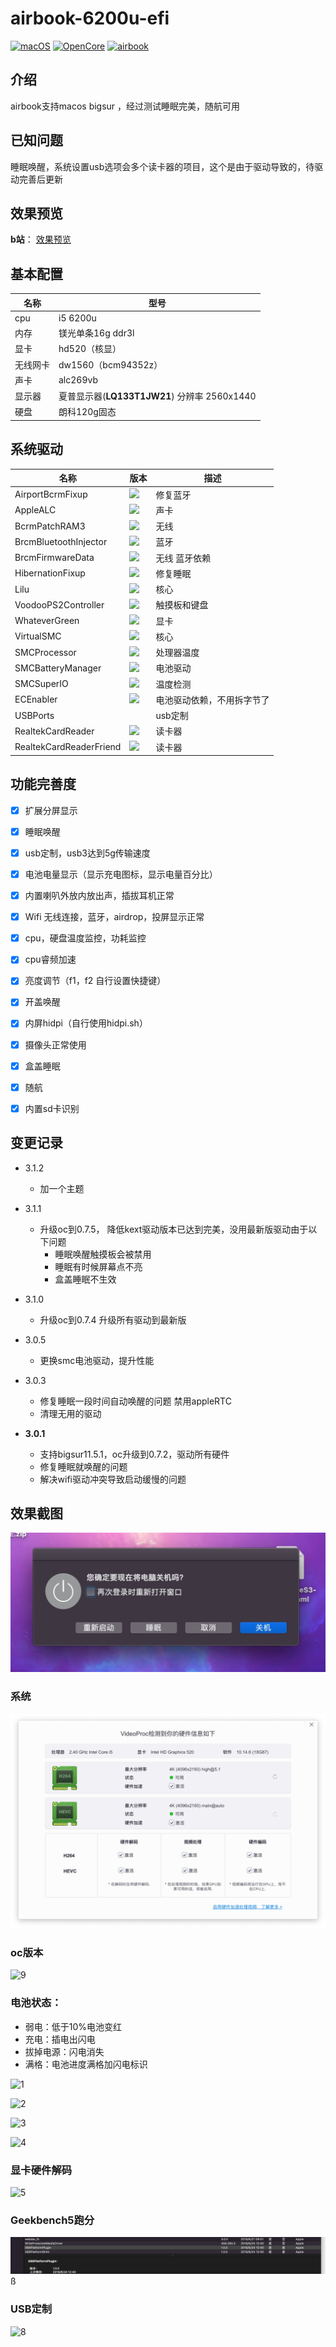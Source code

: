 # airbook-6200u-efi

[![macOS](https://img.shields.io/badge/macOS-11.6.1-orange)](https://developer.apple.com/documentation/macos-release-notes) [![OpenCore](https://img.shields.io/badge/OpenCore-0.7.5-blue)](https://github.com/acidanthera/OpenCorePkg) [![airbook](https://img.shields.io/badge/Airbook-6200U-lightgrey)](https://github.com/nabaonan/airbook-6200u-efi)

## 介绍
airbook支持macos bigsur ，经过测试睡眠完美，随航可用

## 已知问题

睡眠唤醒，系统设置usb选项会多个读卡器的项目，这个是由于驱动导致的，待驱动完善后更新

## 效果预览
**b站**：  [效果预览](https://www.bilibili.com/video/BV183411r77B)

## 基本配置

| 名称     | 型号                                         |
| -------- | -------------------------------------------- |
| cpu      | i5 6200u                                     |
| 内存     | 镁光单条16g ddr3l                            |
| 显卡     | hd520（核显）                                |
| 无线网卡 | dw1560（bcm94352z）                          |
| 声卡     | alc269vb                                     |
| 显示器   | 夏普显示器(**LQ133T1JW21**) 分辨率 2560x1440 |
| 硬盘     | 朗科120g固态                                 |

## 系统驱动

| 名称                    | 版本                                                         | 描述                       |
| ----------------------- | ------------------------------------------------------------ | -------------------------- |
| AirportBcrmFixup        | ![](https://img.shields.io/badge/version-2.1.3-informational) | 修复蓝牙                   |
| AppleALC                | ![](https://img.shields.io/badge/version-1.6.3-informational) | 声卡                       |
| BcrmPatchRAM3           | ![](https://img.shields.io/badge/version-2.6.0-informational) | 无线                       |
| BrcmBluetoothInjector   | ![](https://img.shields.io/badge/version-2.6.0-informational) | 蓝牙                       |
| BrcmFirmwareData        | ![](https://img.shields.io/badge/version-2.6.0-informational) | 无线 蓝牙依赖              |
| HibernationFixup        | ![](https://img.shields.io/badge/version-1.4.2-informational) | 修复睡眠                   |
| Lilu                    | ![](https://img.shields.io/badge/version-1.5.5-informational) | 核心                       |
| VoodooPS2Controller     | ![](https://img.shields.io/badge/version-2.2.4-informational) | 触摸板和键盘               |
| WhateverGreen           | ![](https://img.shields.io/badge/version-1.5.2-informational) | 显卡                       |
| VirtualSMC              | ![](https://img.shields.io/badge/version-1.2.6-informational) | 核心                       |
| SMCProcessor            | ![](https://img.shields.io/badge/version-1.2.6-informational) | 处理器温度                 |
| SMCBatteryManager       | ![](https://img.shields.io/badge/version-1.2.6-informational) | 电池驱动                   |
| SMCSuperIO              | ![](https://img.shields.io/badge/version-1.2.7-informational) | 温度检测                   |
| ECEnabler               | ![](https://img.shields.io/badge/version-1.0.2-informational) | 电池驱动依赖，不用拆字节了 |
| USBPorts                |                                                              | usb定制                    |
| RealtekCardReader       | ![](https://img.shields.io/badge/version-0.9.6-informational) | 读卡器                     |
| RealtekCardReaderFriend | ![](https://img.shields.io/badge/version-1.0.1-informational) | 读卡器                     |

## 功能完善度

- [x] 扩展分屏显示
- [x] 睡眠唤醒
- [x] usb定制，usb3达到5g传输速度
- [x] 电池电量显示（显示充电图标，显示电量百分比）
- [x] 内置喇叭外放内放出声，插拔耳机正常
- [x] Wifi 无线连接，蓝牙，airdrop，投屏显示正常
- [x] cpu，硬盘温度监控，功耗监控
- [x] cpu睿频加速
- [x] 亮度调节（f1，f2  自行设置快捷键）
- [x] 开盖唤醒
- [x] 内屏hidpi（自行使用hidpi.sh）
- [x] 摄像头正常使用
- [x] 盒盖睡眠
- [x] 随航
- [x] 内置sd卡识别



## 变更记录

- 3.1.2
  
  - 加一个主题
  
- 3.1.1

  - 升级oc到0.7.5， 降低kext驱动版本已达到完美，没用最新版驱动由于以下问题
    - 睡眠唤醒触摸板会被禁用
    - 睡眠有时候屏幕点不亮
    - 盒盖睡眠不生效

- 3.1.0

  - 升级oc到0.7.4   升级所有驱动到最新版

- 3.0.5

  - 更换smc电池驱动，提升性能

- 3.0.3

  - 修复睡眠一段时间自动唤醒的问题  禁用appleRTC
  - 清理无用的驱动

- **3.0.1**

  - 支持bigsur11.5.1，oc升级到0.7.2，驱动所有硬件
  - 修复睡眠就唤醒的问题
  - 解决wifi驱动冲突导致启动缓慢的问题

  

## 效果截图

![7](./assets/11.jpg)

### 系统

![7](./assets/12.jpg)

### oc版本

![9](./assets/9.jpg)

### 电池状态：

- 弱电：低于10%电池变红
- 充电：插电出闪电
- 拔掉电源：闪电消失
- 满格：电池进度满格加闪电标识

![1](./assets/1.jpg)

![2](./assets/2.jpg)

![3](./assets/3.jpg)

![4](./assets/4.jpg)



### 显卡硬件解码

![5](./assets/5.jpg)

### Geekbench5跑分

![6](./assets/10.jpg)ß

### USB定制

![8](./assets/8.jpg)
